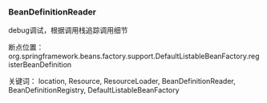 
### BeanDefinitionReader
debug调试，根据调用栈追踪调用细节

断点位置：org.springframework.beans.factory.support.DefaultListableBeanFactory.registerBeanDefinition

关键词： location, Resource, ResourceLoader, BeanDefinitionReader, BeanDefinitionRegistry, DefaultListableBeanFactory


